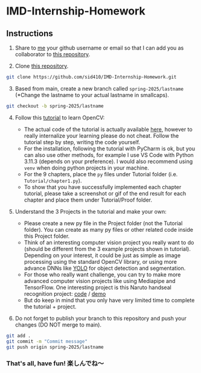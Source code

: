 # IMD-Internship-Homework

## Instructions

1. Share to [me](https://github.com/sid410) your github username or email so that I can add you as collaborator to [this repository](https://github.com/sid410/IMD-Internship-Homework.git).

2. Clone [this repository](https://github.com/sid410/IMD-Internship-Homework.git).

```bash
git clone https://github.com/sid410/IMD-Internship-Homework.git
```

3. Based from main, create a new branch called `spring-2025/lastname` (*Change the lastname to your actual lastname in smallcaps).

```bash
git checkout -b spring-2025/lastname
```

4. Follow this [tutorial](https://www.youtube.com/watch?v=WQeoO7MI0Bs) to learn OpenCV:
    - The actual code of the tutorial is actually available [here](https://github.com/murtazahassan/Learn-OpenCV-in-3-hours), however to really internalize your learning please do not cheat. Follow the tutorial step by step, writing the code yourself.
    - For the installation, following the tutorial with PyCharm is ok, but you can also use other methods, for example I use VS Code with Python 3.11.3 (depends on your preference). I would also recommend using `venv` when doing python projects in your machine.
    - For the 9 chapters, place the `py` files under Tutorial folder (i.e. `Tutorial/chapter1.py`).
    - To show that you have successfully implemented each chapter tutorial, please take a screenshot or gif of the end result for each chapter and place them under Tutorial/Proof folder.

5. Understand the 3 Projects in the tutorial and make your own:
   - Please create a new py file in the Project folder (not the Tutorial folder). You can create as many py files or other related code inside this Project folder.
   - Think of an interesting computer vision project you really want to do (should be different from the 3 example projects shown in tutorial). Depending on your interest, it could be just as simple as image processing using the standard OpenCV library, or using more advance DNNs like [YOLO](https://github.com/autogyro/yolo-V8) for object detection and segmentation.
   - For those who really want challenge, you can try to make more advanced computer vision projects like using Mediapipe and TensorFlow. One interesting project is this Naruto handseal recognition project: [code](https://github.com/ben-tiki/naruto-handseal-recognition) / [demo](https://ben-tiki.github.io/naruto-handseal-recognition/)
   - But do keep in mind that you only have very limited time to complete the tutorial + project.

6. Do not forget to publish your branch to this repository and push your changes (DO NOT merge to main).

```bash
git add .
git commit -m "Commit message"
git push origin spring-2025/lastname
```

### That's all, have fun! 楽しんでね～
